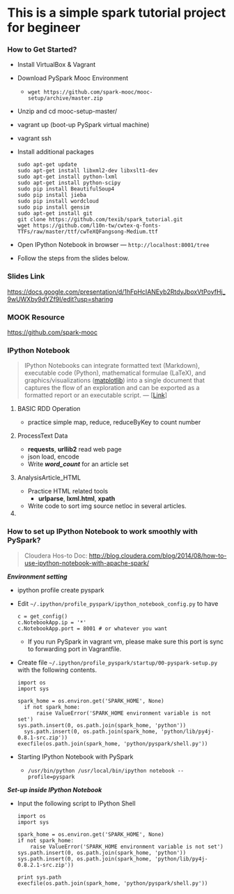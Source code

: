 # This is a simple spark tutorial project for begineer



### How to Get Started?

- Install VirtualBox & Vagrant
  
- Download PySpark Mooc Environment
  
  - `wget https://github.com/spark-mooc/mooc-setup/archive/master.zip`
  
- Unzip and cd mooc-setup-master/
  
- vagrant up (boot-up PySpark virtual machine)
  
- vagrant ssh
  
- Install additional packages
  
  ``` shell
  sudo apt-get update
  sudo apt-get install libxml2-dev libxslt1-dev
  sudo apt-get install python-lxml
  sudo apt-get install python-scipy
  sudo pip install BeautifulSoup4
  sudo pip install jieba
  sudo pip install wordcloud
  sudo pip install gensim
  sudo apt-get install git
  git clone https://github.com/texib/spark_tutorial.git
  wget https://github.com/l10n-tw/cwtex-q-fonts-TTFs/raw/master/ttf/cwTeXQFangsong-Medium.ttf
  ```
  
- Open IPython Notebook in browser — `http://localhost:8001/tree`
  
- Follow the steps from the slides below.



### Slides Link

https://docs.google.com/presentation/d/1hFpHcIANEyb2RtdyJboxVtPoyfHj_9wUWXby9dYZf9I/edit?usp=sharing



### MOOK Resource

https://github.com/spark-mooc



### IPython Notebook

> IPython Notebooks can integrate formatted text (Markdown), executable code (Python), mathematical formulae (LaTeX), and graphics/visualizations ([matplotlib](http://matplotlib.org/)) into a single document that captures the flow of an exploration and can be exported as a formatted report or an executable script. — [[Link](http://blog.cloudera.com/blog/2014/08/how-to-use-ipython-notebook-with-apache-spark/)]

1. BASIC RDD Operation
   - practice simple map, reduce, reduceByKey to count number
2. ProcessText Data
   - **requests**, **urllib2** read web page
   - json load, encode
   - Write ***word_count*** for an article set
3. AnalysisArticle_HTML
   - Practice HTML related tools
     - **urlparse**, **lxml.html**, **xpath**
   - Write code to sort img source netloc in several articles.

4. 



### How to set up IPython Notebook to work smoothly with PySpark?

> Cloudera Hos-to Doc: http://blog.cloudera.com/blog/2014/08/how-to-use-ipython-notebook-with-apache-spark/

***Environment setting***

- ipython profile create pyspark
  
- Edit `~/.ipython/profile_pyspark/ipython_notebook_config.py` to have
  
  ``` shell
  c = get_config()
  c.NotebookApp.ip = '*'
  c.NotebookApp.port = 8001 # or whatever you want
  ```
  
  - If you run PySpark in vagrant vm, please make sure this port is sync to forwarding port in Vagrantfile.
  
- Create file `~/.ipython/profile_pyspark/startup/00-pyspark-setup.py` with the following contents.
  
  ``` shell
  import os
  import sys
   
  spark_home = os.environ.get('SPARK_HOME', None)
    if not spark_home:
        raise ValueError('SPARK_HOME environment variable is not set')
  sys.path.insert(0, os.path.join(spark_home, 'python'))
    sys.path.insert(0, os.path.join(spark_home, 'python/lib/py4j-0.8.1-src.zip'))
  execfile(os.path.join(spark_home, 'python/pyspark/shell.py'))
  ```
  
- Starting IPython Notebook with PySpark
  
  - `/usr/bin/python /usr/local/bin/ipython notebook --profile=pyspark`

***Set-up inside IPython Notebook***

- Input the following script to IPython Shell
  
  ``` shell
  import os
  import sys
  
  spark_home = os.environ.get('SPARK_HOME', None)
  if not spark_home:
      raise ValueError('SPARK_HOME environment variable is not set')
  sys.path.insert(0, os.path.join(spark_home, 'python'))
  sys.path.insert(0, os.path.join(spark_home, 'python/lib/py4j-0.8.2.1-src.zip'))
  
  print sys.path
  execfile(os.path.join(spark_home, 'python/pyspark/shell.py'))
  ```
